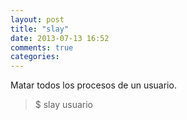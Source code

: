 ```yaml
---
layout: post
title: "slay"
date: 2013-07-13 16:52
comments: true
categories: 
---
```

Matar todos los procesos de un usuario.

>$ slay usuario 

